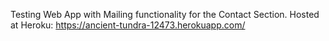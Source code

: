 Testing Web App with Mailing functionality for the Contact Section.
Hosted at Heroku: https://ancient-tundra-12473.herokuapp.com/